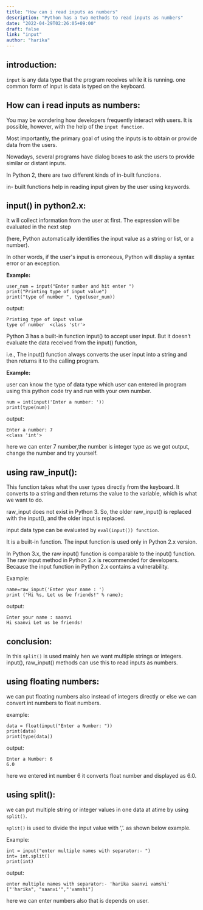 ```yaml
---
title: "How can i read inputs as numbers"
description: "Python has a two methods to read inputs as numbers"
date: "2022-04-29T02:26:05+09:00"
draft: false
link: "input"
author: "harika"
---
```


## introduction:

`input` is any data type that the program receives while it is running.
one common form of input is data is typed on the keyboard.
 
## How can i read inputs as numbers:

You may be wondering how developers frequently interact with users.
It is possible, however, with the help of the `input function`.

Most importantly, the primary goal of using the inputs is to obtain or provide data from the users. 

Nowadays, several programs have dialog boxes to ask the users to provide similar or distant inputs. 

In Python 2, there are two different kinds of in-built functions. 

in- built functions help in reading input given by the user using keywords.

## input() in python2.x:

It will collect information from the user at first.
The expression will be evaluated in the next step 

(here, Python automatically identifies the input value as a string or list, or a number).

In other words, if the user's input is erroneous, Python will display a syntax error or an exception.

**Example:**
```
user_num = input("Enter number and hit enter ")
print("Printing type of input value")
print("type of number ", type(user_num))
```
output:
```
Printing type of input value
type of number  <class 'str'>
```
Python 3 has a built-in function input() to accept user input. But it doesn’t evaluate the data received from the input() function,

i.e., The input() function always converts the user input into a string and then returns it to the calling program.

**Example:**

user can know the type of data type which user can entered in program using this python code try and run with your own number.

```
num = int(input('Enter a number: '))
print(type(num))
```
output:
```
Enter a number: 7
<class 'int'>
```
here we can enter 7 number,the number is integer type as we got output,
change the number and try yourself.

## using raw_input():

This function takes what the user types directly from the keyboard.
It converts to a string and then returns the value to the variable, which is what we want to do. 

raw_input does not exist in Python 3. So, the older raw_input() is replaced with the input(), and the older input is replaced. 

input data type can be evaluated by `eval(input()) function`. 

It is a built-in function. The input function is used only in Python 2.x version.

In Python 3.x, the raw input() function is comparable to the input() function.
The raw input method in Python 2.x is recommended for developers.
Because the input function in Python 2.x contains a vulnerability. 

Example:
```
name=raw_input('Enter your name : ')
print ("Hi %s, Let us be friends!" % name);
```
output:
```
Enter your name : saanvi
Hi saanvi Let us be friends!
```
## conclusion:
In this `split()` is used mainly hen we want multiple strings or integers.
input(), raw_input() methods can use this to read inputs as numbers.









## using floating numbers:
we can put floating numbers also instead of integers directly or else we can convert int numbers to float numbers.

example:
```
data = float(input("Enter a Number: "))
print(data)
print(type(data))
```
output:
```
Enter a Number: 6
6.0
```
here we entered int number 6 it converts float number and displayed as 
6.0.


## using split():

we can put multiple string or integer values in one data at atime by using `split()`.

`split()` is used to divide the input value with ‘,’. as shown below example.

Example:
```
int = input("enter multiple names with separator:- ")
int= int.split()
print(int)
```
output:
```
enter multiple names with separator:- 'harika saanvi vamshi'
["'harika", "saanvi'","'vamshi"]

```
here we can enter numbers also that is depends on user.
